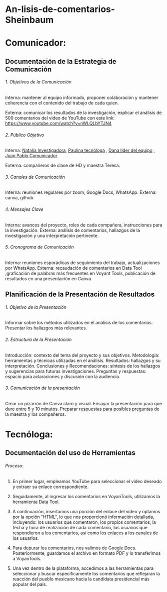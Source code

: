 # An-lisis-de-comentarios-Sheinbaum

# Comunicador:

## Documentación de la Estrategia de Comunicación

###### 1. Objetivos de la Comunicación

Interna: mantener al equipo informado, proponer colaboración y mantener coherencia con el contenido del trabajo de cada quien.

Externa: comunicar los resultados de la investigación, explicar el análisis de 500 comentarios del video de YouTube con este link: https://www.youtube.com/watch?v=nWLQLbYTJN4

###### 2. Público Objetivo
Interna: [Natalia Investigadora](https://github.com/Nataliagcanez/Mi-perfil-/blob/main/investigadora), [Paulina tecnóloga](https://github.com/pau2med) , [Dana líder del equipo](https://github.com/Danacab) , [Juan Pablo Comunicador](https://github.com/jpmartinezz8/mi-perfil)

Externa: compañeros de clase de HD y maestra Teresa.

###### 3. Canales de Comunicación
Interna: reuniones regulares por zoom, Google Docs, WhatsApp.
Externa: canva, github.

###### 4. Mensajes Clave
Interna: avances del proyecto, roles de cada compañera, instrucciones para la investigación.
Externa: análisis de comentarios, hallazgos de la investigación y una interpretación pertinente.

###### 5. Cronograma de Comunicación
Interna: reuniones esporádicas de seguimiento del trabajo, actualizaciones por WhatsApp.
Externa: recaudación de comentarios en Data Tool ,graficación de palabras más frecuentes en Voyant Tools, publicación de resultados en una presentación en Canva.

## Planificación de la Presentación de Resultados

###### 1. Objetivo de la Presentación
Informar sobre los métodos utilizados en el análisis de los comentarios.
Presentar los hallazgos más relevantes.

###### 2. Estructura de la Presentación
Introducción: contexto del tema del proyecto y sus objetivos.
Metodología: herramientas y técnicas utilizadas en el análisis.
Resultados: hallazgos y su interpretación.
Conclusiones y Recomendaciones: síntesis de los hallazgos y sugerencias para futuras investigaciones.
Preguntas y respuestas: espacio para aclaraciones y discusión con la audiencia.

###### 3. Comunicación de la presentación
Crear un pizarrón de Canva claro y visual.
Ensayar la presentación para que dure entre 5 y 10 minutos.
Preparar respuestas para posibles preguntas de la maestra y los compañeros.

# Tecnóloga:

## Documentación del uso de Herramientas

###### Proceso:

1. En primer lugar, empleamos YouTube para seleccionar el video deseado y extraer su enlace correspondiente.

2. Seguidamente, al ingresar los comentarios en VoyanTools, utilizamos la herramienta Data Tool.

3. A continuación, insertamos una porción del enlace del video y optamos por la opción "HTML", lo que nos proporcionó información detallada, incluyendo: los usuarios que comentaron, los propios comentarios, la fecha y hora de realización de cada comentario, los usuarios que respondieron a los comentarios, así como los enlaces a los canales de los usuarios.

4. Para depurar los comentarios, nos valimos de Google Docs. Posteriormente, guardamos el archivo en formato PDF y lo transferimos a VoyanTools.

5. Una vez dentro de la plataforma, accedimos a las herramientas para seleccionar y buscar específicamente los comentarios que reflejaran la reacción del pueblo mexicano hacia la candidata presidencial más popular del país.




